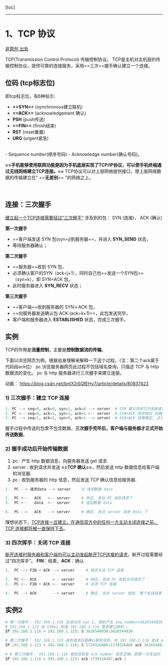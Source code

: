 [toc]


---



# 1、TCP 协议


[非原创 出处](https://www.cnblogs.com/jking10/p/5525519.html)

TCP(Transmission Control Protocol) 传输控制协议。
TCP是主机对主机层的传输控制协议，提供可靠的连接服务，采用==三次==握手确认建立一个连接。

## 位码 (tcp标志位)
即tcp标志位，有6种标示:
- **==SYN==** (synchronous建立联机) 
- **==ACK==** (acknowledgement 确认) 
- **PSH** (push传送) 
- **==FIN==** (finish结束) 
- **RST** (reset重置) 
- **URG** (urgent紧急)
<br>
- Sequence number(顺序号码) 
- Acknowledge number(确认号码)。

**==手机能够使用联网功能是因为手机底层实现了TCP/IP协议，可以使手机终端通过无线网络建立TCP连接。==**
TCP协议可以对上层网络提供接口，使上层网络数据的传输建立在" ==**无差别**== "的网络之上。

<br>


## 连接：三次握手
<u>建立起一个TCP连接需要经过“三次握手”</u>
涉及到的包： SYN (连接)， ACK (确认)

**第一次握手**
- ==客户端发送 SYN 包(syn=j)到服务器==，并进入 **SYN_SEND** 状态，
- 等待服务器确认；

**第二次握手**
- ==服务器==收到 SYN 包，
- 必须确认客户的SYN（ack=j+1），同时自己也==发送一个SYN包==（syn=k），即 SYN+ACK 包，
- 此时服务器进入 **SYN_RECV** 状态；

**第三次握手**
- ==客户端==收到服务器的 SYN＋ACK 包，
- ==向服务器发送确认包 ACK (ack=k+1)==，此包发送完毕，
- 客户端和服务器进入 **ESTABLISHED** 状态，完成三次握手。


## 实例
TCP的作用是**流量控制**，主要是**控制数据流的传输**。

下面以浏览网页为例，根据自身理解来解释一下这个过程。（注：第二个ack属于代码段ack位）
pc 浏览服务器网页此过程不包括域名查询，只描述 TCP 与 http 数据流的变化。
pc 与 http 服务器进行三次握手来建立连接。

动画：
https://blog.csdn.net/bntX2jSQfEHy7/article/details/80837422

### 1) 三次握手：建立 TCP 连接

```py
1. PC --> seq=0, ack=0, syn=1, ack=0 --> server  # SYN 建立同步TCP连接请求
2. PC <-- seq=0, ack=1, syn=1, ack=1 <-- server  # SYN+ACK 同步响应 并确定是否连接
3. PC --> seq=1, ack=1, syn=0, ack=1 --> server  # SEQ+ACK 结果确定, 正式连接
```

握手过程中传送的包里不包含数据，**三次握手完毕后，客户端与服务器才正式开始传送数据**。



### 2) 握手成功后开始传输数据
1. pc :  产生 http 数据消息，向服务器发送 get 请求.
2. server : 收到请求并发送 **==TCP 确认==**，然后发送 http 数据信息给客户端的浏览器.
3. pc :  收到服务器的 http 信息，然后发送 TCP 确认信息给服务器.
```py
1.  PC --> 请求data --> server     # 请求数据 data

2.  PC <--   ACK   <-- server     # 响应, 告诉 PC 收到请求了
3.  PC <--   data  <-- server     # 返回数据 data

4.  PC -->   ACK   --> server     # 确定, 告诉 server 收到 data 了
```

理想状态下，<u>TCP连接一旦建立，在通信双方中的任何一方主动关闭连接之前，TCP 连接都将被一直保持下去</u>。

### 3) 四次挥手：关闭 TCP 连接
<u>断开连接时服务器和客户端均可以主动发起断开TCP连接的请求</u>，断开过程需要经过“四次挥手”。
**FIN**：结束，**ACK**：确认
```py
1.  PC --> FIN + ACK --> server     # 请求关闭 TCP 连接

2.  PC <-- ACK       <-- server     # 响应, 告诉 PC 收到关闭请求了
3.  PC <-- FIN + ACK <-- server     # 关闭 TCP 连接

4.  PC --> ACK       --> server     # 确定, 告诉 server 收到, 整个会话结束
```
## 实例2
```py
# 第一次握手： 192.168.1.116 发送位码 syn 1, 随机产生 seq number=3626544836 的数据包到 192.168.1.123,
# 192.168.1.123 由 SYN=1 知道 192.168.1.116 要求建立联机 ;
IP 192.168.1.116 > 192.168.1.123: S 3626544836:3626544836

# 第二次握手： 192.168.1.123 收到请求后要确认联机信息，向 192.168.1.116 发送 ack number=3626544837,syn=1,ack=1, 随机产生 seq=1739326486 的包 ; 
IP 192.168.1.123 > 192.168.1.116: S 1739326486:1739326486 ack 3626544837

# # 第三次握手： 192.168.1.116 收到后检查 ack number 是否正确，即第一次发送的 seq number+1, 以及位码 ack 是否为 1 ，若正确， 192.168.1.116 会再发送 ack number=1739326487,ack=1 ， 192.168.1.123 收到后确认 seq=seq+1,ack=1 则连接建立成功。
IP 192.168.1.116 > 192.168.1.123: ack 1739326487,ack 1
```